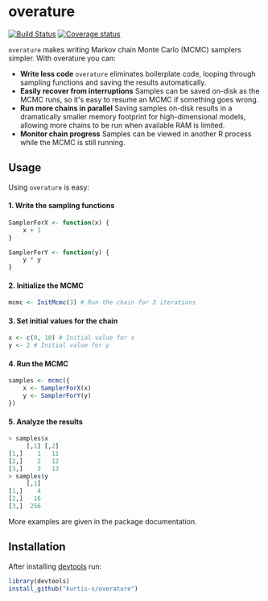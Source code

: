 # overature
[![Build Status](https://travis-ci.org/kurtis-s/overature.svg?branch=master)](https://travis-ci.org/kurtis-s/overature)
[![Coverage status](https://codecov.io/gh/kurtis-s/overature/branch/master/graph/badge.svg)](https://codecov.io/github/kurtis-s/overature?branch=master)

`overature` makes writing Markov chain Monte Carlo (MCMC) samplers simpler.  With overature you can:

* **Write less code** `overature` eliminates boilerplate code, looping through sampling functions and saving the results automatically.
* **Easily recover from interruptions** Samples can be saved on-disk as the MCMC runs, so it's easy to resume an MCMC if something goes wrong.
* **Run more chains in parallel** Saving samples on-disk results in a dramatically smaller memory footprint for high-dimensional models, allowing more chains to be run when available RAM is limited.
* **Monitor chain progress** Samples can be viewed in another R process while the MCMC is still running.

## Usage
Using `overature` is easy:
#### 1. Write the sampling functions
```r
SamplerForX <- function(x) {
    x + 1
}

SamplerForY <- function(y) {
    y * y
}
```
#### 2.  Initialize the MCMC
```r
mcmc <- InitMcmc(3) # Run the chain for 3 iterations
```
#### 3.  Set initial values for the chain
```r
x <- c(0, 10) # Initial value for x
y <- 2 # Initial value for y
```
#### 4.  Run the MCMC
```r
samples <- mcmc({
    x <- SamplerForX(x)
    y <- SamplerForY(y)
})
```
#### 5.  Analyze the results
```r
> samples$x
     [,1] [,2]
[1,]    1   11
[2,]    2   12
[3,]    3   13
> samples$y
     [,1]
[1,]    4
[2,]   16
[3,]  256
```
More examples are given in the package documentation.

## Installation
After installing [devtools](https://github.com/r-lib/devtools) run:
```r
library(devtools)
install_github("kurtis-s/overature")
```
